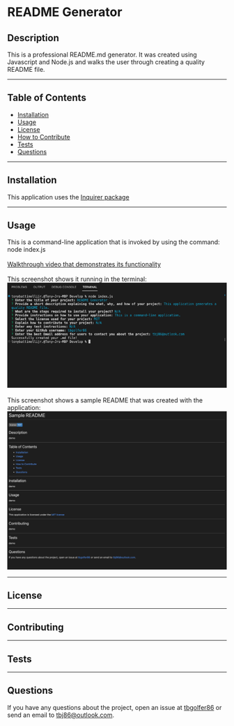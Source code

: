 # README Generator
  
  ## Description
  This is a professional README.md generator. It was created using Javascript and Node.js and walks the user through creating a quality README file.

---

  ## Table of Contents  

  - [Installation](#installation)
  - [Usage](#usage)
  - [License](#license)
  - [How to Contribute](#contribute)
  - [Tests](#tests)
  - [Questions](#questions)

---

  ## Installation
  This application uses the [Inquirer package](https://www.npmjs.com/package/inquirer/v/8.2.4)

---

  ## Usage
  This is a command-line application that is invoked by using the command: node index.js<br><br>
  [Walkthrough video that demonstrates its functionality](https://drive.google.com/file/d/17tqjLC25DPcIXFe7Xk3jU2P5lbplnrnL/view?usp=share_link)<br><br>
  This screenshot shows it running in the terminal:<br>
  ![alt text](/Develop/assets/images/Screenshot%202023-01-30%20at%205.38.18%20PM.png)<br><br>
  This screenshot shows a sample README that was created with the application:<br>
  ![alt text](/Develop/assets/images/Screenshot%202023-02-01%20at%2010.55.51%20AM.png)

---

  ## License
  
  
---

  ## Contributing
  

---

  ## Tests 
  

---

  ## Questions
  If you have any questions about the project, open an issue at [tbgolfer86](https://www.github.com/tbgolfer86) or send an email to tbj86@outlook.com.

